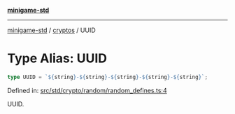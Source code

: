 [**minigame-std**](../../../README.md)

***

[minigame-std](../../../README.md) / [cryptos](../README.md) / UUID

# Type Alias: UUID

```ts
type UUID = `${string}-${string}-${string}-${string}-${string}`;
```

Defined in: [src/std/crypto/random/random\_defines.ts:4](https://github.com/JiangJie/minigame-std/blob/ff3594872b1efbdbc13aabe99588385e855b50dc/src/std/crypto/random/random_defines.ts#L4)

UUID.
